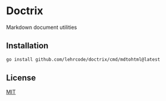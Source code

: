# Doctrix

Markdown document utilities

## Installation

```bash
go install github.com/lehrcode/doctrix/cmd/mdtohtml@latest
```

## License

[MIT](LICENSE)
